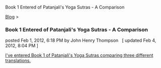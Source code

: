 Book 1 Entered of Patanjali's Yoga Sutras - A Comparison 

[Blog](../z-blog-1.html)‎ > ‎

### Book 1 Entered of Patanjali's Yoga Sutras - A Comparison

posted Feb 1, 2012, 6:18 PM by John Henry Thompson   \[ updated Feb 4, 2012, 8:04 PM \]

[I've entered Book 1 of Patanjali's Yoga Sutras comparing three different translations.](../yoga/patanjani/book-1.html)  
  

